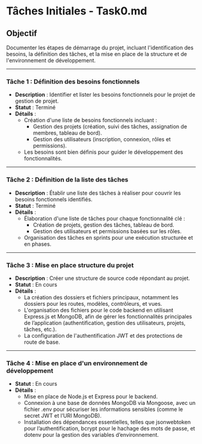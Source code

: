 # Tâches Initiales - Task0.md

## Objectif
Documenter les étapes de démarrage du projet, incluant l'identification des besoins, la définition des tâches, et la mise en place de la structure et de l'environnement de développement.

---

### Tâche 1 : Définition des besoins fonctionnels
- **Description** : Identifier et lister les besoins fonctionnels pour le projet de gestion de projet.
- **Statut** : Terminé
- **Détails** :
  - Création d'une liste de besoins fonctionnels incluant :
    - Gestion des projets (création, suivi des tâches, assignation de membres, tableau de bord).
    - Gestion des utilisateurs (inscription, connexion, rôles et permissions).
  - Les besoins sont bien définis pour guider le développement des fonctionnalités.

---

### Tâche 2 : Définition de la liste des tâches
- **Description** : Établir une liste des tâches à réaliser pour couvrir les besoins fonctionnels identifiés.
- **Statut** : Terminé
- **Détails** :
  - Élaboration d'une liste de tâches pour chaque fonctionnalité clé :
    - Création de projets, gestion des tâches, tableau de bord.
    - Gestion des utilisateurs et permissions basées sur les rôles.
  - Organisation des tâches en sprints pour une exécution structurée et en phases.

---

### Tâche 3 : Mise en place structure du projet
- **Description** : Créer une structure de source code répondant au projet.
- **Statut** : En cours
- **Détails** : 
    - La création des dossiers et fichiers principaux, notamment les dossiers pour les routes, modèles, contrôleurs, et vues.
    - L'organisation des fichiers pour le code backend en utilisant Express.js et MongoDB, afin de gérer les fonctionnalités principales de l’application (authentification, gestion des utilisateurs, projets, tâches, etc.).
    - La configuration de l'authentification JWT et des protections de route de base.

---

### Tâche 4 : Mise en place d'un environnement de développement
- **Statut** : En cours
- **Détails** : 
    - Mise en place de Node.js et Express pour le backend.
    - Connexion à une base de données MongoDB via Mongoose, avec un fichier .env pour sécuriser les informations sensibles (comme le secret JWT et l’URI MongoDB).
    - Installation des dépendances essentielles, telles que jsonwebtoken pour l’authentification, bcrypt pour le hachage des mots de passe, et dotenv pour la gestion des variables d’environnement.




